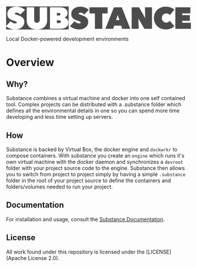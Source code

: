 ![alt text](docs/source/_static/substance.png "substance")

Local Docker-powered development environments

# Overview

## Why?
Substance combines a virtual machine and docker into one self contained tool.
Complex projects can be distributed with a .substance folder which defines all
the environmental details in one so you can spend more time developing and less
time setting up servers.

## How
Substance is backed by Virtual Box, the docker engine and ``dockwrkr`` to
compose containers. With substance you create an `engine` which runs it's own
virtual machine with the docker daemon and synchronizes a `devroot` folder with
your project source code to the engine. Substance then allows you to switch
from project to project simply by having a simple `.substance` folder in the
root of your project source to define the containers and folders/volumes needed
to run your project.

## Documentation

For installation and usage, consult the [Substance
Documentation](http://doc.developers.turbulent.ca/substance/master/).

## License

All work found under this repository is licensed under the [LICENSE](Apache
License 2.0).

